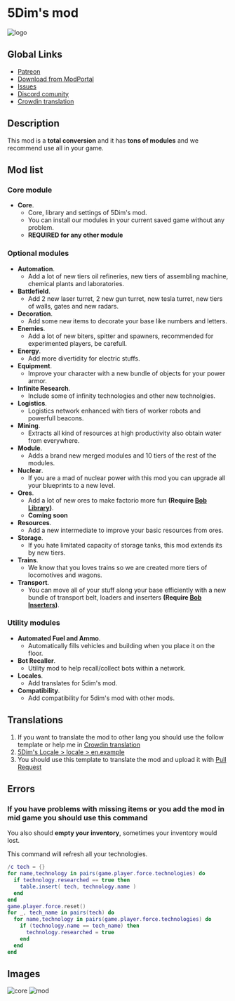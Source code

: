 # **5Dim's mod**
![logo](logo.png)

## **Global Links**

- [Patreon](https://www.patreon.com/5Dim)
- [Download from ModPortal](https://mods.factorio.com/mods/Orangedude27)
- [Issues](https://github.com/orangedue27/5DimMods/issues)
- [Discord comunity](https://discord.gg/CPpSVU5cmk)
- [Crowdin translation](https://crowdin.com/project/5dims-mod)

## Description

This mod is a **total conversion** and it has **tons of modules** and we recommend use all in your game.

## Mod list
### Core module
  - **Core**.
    - Core, library and settings of 5Dim's mod.
    - You can install our modules in your current saved game without any problem.
    -  **REQUIRED for any other module**

### Optional modules
  - **Automation**.
    - Add a lot of new tiers oil refineries, new tiers of assembling machine, chemical plants and laboratories.
  - **Battlefield**.
    - Add 2 new laser turret, 2 new gun turret, new tesla turret, new tiers of walls, gates and new radars.
  - **Decoration**.
    - Add some new items to decorate your base like numbers and letters.
  - **Enemies**.
    - Add a lot of new biters, spitter and spawners, recommended for experimented players, be carefull.
  - **Energy**.
    - Add more divertidity for electric stuffs.
  - **Equipment**.
    - Improve your character with a new bundle of objects for your power armor.
  - **Infinite Research**.
    - Include some of infinity technologies and other new technolgies.
  - **Logistics**.
    - Logistics network enhanced with tiers of worker robots and powerfull beacons.
  - **Mining**.
    - Extracts all kind of resources at high productivity also obtain water from everywhere.
  - **Module**.
    - Adds a brand new merged modules and 10 tiers of the rest of the modules.
  - **Nuclear**.
    - If you are a mad of nuclear power with this mod you can upgrade all your blueprints to a new level.
  - **Ores**.
    - Add a lot of new ores to make factorio more fun **(Require [Bob Library](https://mods.factorio.com/mod/boblibrary))**.
    - **Coming soon**
  - **Resources**.
    - Add a new intermediate to improve your basic resources from ores.
  - **Storage**.
    - If you hate limitated capacity of storage tanks, this mod extends its by new tiers.
  - **Trains**.
    - We know that you loves trains so we are created more tiers of locomotives and wagons.
  - **Transport**.
    - You can move all of your stuff along your base efficiently with a new bundle of transport belt, loaders and inserters **(Require [Bob Inserters](https://mods.factorio.com/mod/bobinserters))**.

### Utility modules
  - **Automated Fuel and Ammo**.
    - Automatically fills vehicles and building when you place it on the floor.
  - **Bot Recaller**.
    - Utility mod to help recall/collect bots within a network.
  - **Locales**.
    - Add translates for 5dim's mod.
  - **Compatibility**.
    - Add compatibility for 5dim's mod with other mods.

## Translations
1. If you want to translate the mod to other lang you should use the follow template or help me in [Crowdin translation](https://crowdin.com/project/5dims-mod)
2. [5Dim's Locale > locale > en.example](5dim_locale/locale/en.example)
3. You should use this template to translate the mod and upload it with [Pull Request](https://github.com/McGuten/Factorio5DimMods/pulls)

## Errors

### **If you have problems with missing items or you add the mod in mid game you should use this command**
You also should **empty your inventory**, sometimes your inventory would lost.

This command will refresh all your technologies.
```lua
/c tech = {}
for name,technology in pairs(game.player.force.technologies) do
  if technology.researched == true then
    table.insert( tech, technology.name )
  end
end
game.player.force.reset()
for _, tech_name in pairs(tech) do
  for name,technology in pairs(game.player.force.technologies) do
    if (technology.name == tech_name) then
      technology.researched = true
    end
  end
end
```


## Images

![core](core-settings.png)
![mod](mod-settings.png)
